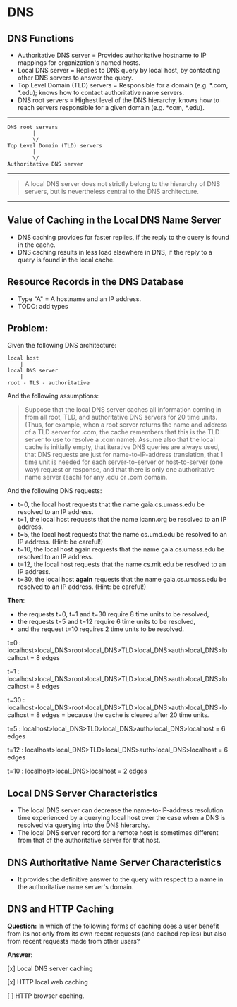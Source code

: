 # DNS
## DNS Functions
* Authoritative DNS server = Provides authoritative hostname to IP mappings for organization's named hosts.
* Local DNS server = Replies to DNS query by local host, by contacting other DNS servers to answer the query.
* Top Level Domain (TLD) servers = Responsible for a domain (e.g. *.com, *.edu); knows how to contact authoritative name servers.
* DNS root servers = Highest level of the DNS hierarchy, knows how to reach servers responsible for a given domain (e.g. *com, *.edu).

---

```
DNS root servers
        |
        \/
Top Level Domain (TLD) servers
        |
        \/
Authoritative DNS server
```

---

> A local DNS server does not strictly belong to the hierarchy of DNS servers, but is nevertheless central to the DNS architecture.

---

## Value of Caching in the Local DNS Name Server
* DNS caching provides for faster replies, if the reply to the query is found in the cache.
* DNS caching results in less load elsewhere in DNS, if the reply to a query is found in the local cache.

## Resource Records in the DNS Database
* Type "A" = A hostname and an IP address.
* TODO: add types

## Problem:
Given the following DNS architecture:
```
local host
    |
local DNS server
    |
root - TLS - authoritative
```

And the following assumptions:
> Suppose that the local DNS server caches all information coming in from all root, TLD, and authoritative DNS servers for 20 time units. (Thus, for example, when a root server returns the name and address of a TLD server for .com, the cache remembers that this is the TLD server to use to resolve a .com name).  Assume also that the local cache is initially empty, that iterative DNS queries are always used, that DNS requests are just for name-to-IP-address translation, that 1 time unit is needed for each server-to-server or host-to-server (one way) request or response, and that there is only one authoritative name server (each) for any .edu or .com domain.

And the following DNS requests:
* t=0, the local host requests that the name gaia.cs.umass.edu be resolved to an IP address. 
* t=1, the local host requests that the name icann.org be resolved to an IP address. 
* t=5, the local host requests that the name cs.umd.edu be resolved to an IP address. (Hint: be careful!)
* t=10, the local host again requests that the name gaia.cs.umass.edu be resolved to an IP address. 
* t=12, the local host requests that the name cs.mit.edu be resolved to an IP address. 
* t=30, the local host **again** requests that the name gaia.cs.umass.edu be resolved to an IP address. (Hint: be careful!)

**Then**: 

* the requests t=0, t=1 and t=30 require 8 time units to be resolved,
* the requests t=5 and t=12 require 6 time units to be resolved,
* and the request t=10 requires 2 time units to be resolved.

t=0 : localhost>local_DNS>root>local_DNS>TLD>local_DNS>auth>local_DNS>localhost = 8 edges

t=1 : localhost>local_DNS>root>local_DNS>TLD>local_DNS>auth>local_DNS>localhost = 8 edges

t=30 : localhost>local_DNS>root>local_DNS>TLD>local_DNS>auth>local_DNS>localhost = 8 edges = because the cache is cleared after 20 time units.

t=5 : localhost>local_DNS>TLD>local_DNS>auth>local_DNS>localhost = 6 edges

t=12 : localhost>local_DNS>TLD>local_DNS>auth>local_DNS>localhost = 6 edges

t=10 : localhost>local_DNS>localhost = 2 edges

## Local DNS Server Characteristics
* The local DNS server can decrease the name-to-IP-address resolution time experienced by a querying local host over the case when a DNS is resolved via querying into the DNS hierarchy.
* The local DNS server record for a remote host is sometimes different from that of the authoritative server for that host.

## DNS Authoritative Name Server Characteristics
* It provides the definitive answer to the query with respect to a name in the authoritative name server's domain.

## DNS and HTTP Caching
**Question:** In which of the following forms of caching does a user benefit from its not only from its own recent requests (and cached replies) but also from recent requests made from other users?

**Answer**: 

[x] Local DNS server caching

[x] HTTP local web caching

[ ] HTTP browser caching.